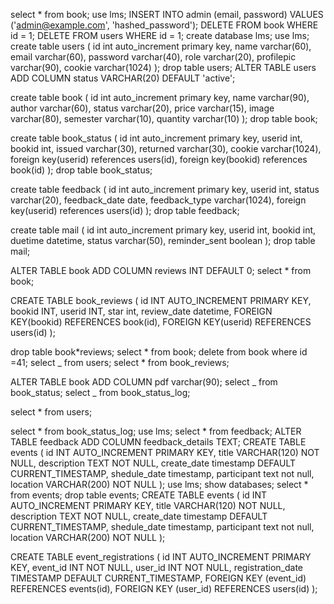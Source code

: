 select \* from book;
use lms;
INSERT INTO admin (email, password)
VALUES ('admin@example.com', 'hashed_password');
DELETE FROM book WHERE id = 1;
DELETE FROM users WHERE id = 1;
create database lms;
use lms;
create table users
( id int auto_increment primary key, name varchar(60), email varchar(60),
password varchar(40), role varchar(20), profilepic varchar(90), cookie varchar(1024) );
drop table users;
ALTER TABLE users ADD COLUMN status VARCHAR(20) DEFAULT 'active';

create table book
( id int auto_increment primary key, name varchar(90), author varchar(60),
status varchar(20), price varchar(15), image varchar(80), semester varchar(10), quantity varchar(10) );
drop table book;

create table book_status
( id int auto_increment primary key, userid int, bookid int,
issued varchar(30), returned varchar(30), cookie varchar(1024),
foreign key(userid) references users(id), foreign key(bookid) references book(id) );
drop table book_status;

create table feedback
( id int auto_increment primary key, userid int,
status varchar(20), feedback_date date, feedback_type varchar(1024),
foreign key(userid) references users(id) );
drop table feedback;

create table mail
( id int auto_increment primary key, userid int, bookid int,
duetime datetime, status varchar(50), reminder_sent boolean );
drop table mail;

ALTER TABLE book
ADD COLUMN reviews INT DEFAULT 0;
select \* from book;

CREATE TABLE book_reviews (
id INT AUTO_INCREMENT PRIMARY KEY,
bookid INT,
userid INT,
star int,
review_date datetime,
FOREIGN KEY(bookid) REFERENCES book(id),
FOREIGN KEY(userid) REFERENCES users(id)
);

drop table book*reviews;
select * from book;
delete from book where id =41;
select \_ from users;
select \* from book_reviews;

ALTER TABLE book
ADD COLUMN pdf varchar(90);
select _ from book_status;
select _ from book_status_log;

select \* from users;

select \* from book_status_log;
use lms;
select \* from feedback;
ALTER TABLE feedback
ADD COLUMN feedback_details TEXT;
CREATE TABLE events (
id INT AUTO_INCREMENT PRIMARY KEY,
title VARCHAR(120) NOT NULL,
description TEXT NOT NULL,
create_date timestamp DEFAULT CURRENT_TIMESTAMP,
shedule_date timestamp,
participant text not null,
location VARCHAR(200) NOT NULL
);
use lms;
show databases;
select \* from events;
drop table events;
CREATE TABLE events (
id INT AUTO_INCREMENT PRIMARY KEY,
title VARCHAR(120) NOT NULL,
description TEXT NOT NULL,
create_date timestamp DEFAULT CURRENT_TIMESTAMP,
shedule_date timestamp,
participant text not null,
location VARCHAR(200) NOT NULL
);

CREATE TABLE event_registrations (
id INT AUTO_INCREMENT PRIMARY KEY,
event_id INT NOT NULL,
user_id INT NOT NULL,
registration_date TIMESTAMP DEFAULT CURRENT_TIMESTAMP,
FOREIGN KEY (event_id) REFERENCES events(id),
FOREIGN KEY (user_id) REFERENCES users(id)
);
